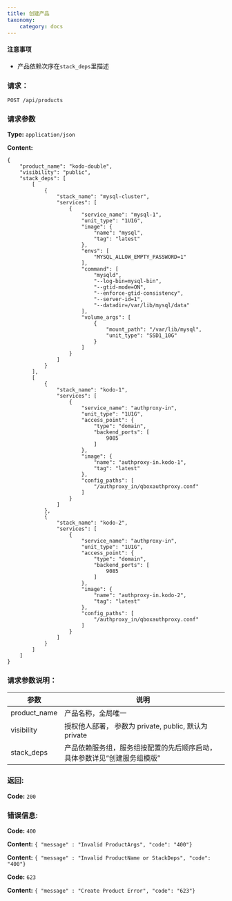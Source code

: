 ```yaml
---
title: 创建产品
taxonomy:
    category: docs
---
```

 

#### 注意事项

- 产品依赖次序在`stack_deps`里描述

### 请求：

    POST /api/products

### 请求参数
	
**Type:** `application/json`

**Content:**

```
{
	"product_name": "kodo-double",
	"visibility": "public",
	"stack_deps": [
		[
			{
				"stack_name": "mysql-cluster",
				"services": [
					{
						"service_name": "mysql-1",
						"unit_type": "1U1G",
						"image": {
							"name": "mysql",
							"tag": "latest"
						},
						"envs": [
							"MYSQL_ALLOW_EMPTY_PASSWORD=1"
						],
						"command": [
							"mysqld",
							"--log-bin=mysql-bin",
							"--gtid-mode=ON",
							"--enforce-gtid-consistency",
							"--server-id=1",
							"--datadir=/var/lib/mysql/data"
						],
						"volume_args": [
							{
								"mount_path": "/var/lib/mysql",
								"unit_type": "SSD1_10G"
							}
						]
					}
				]
			}
		],
		[
			{
				"stack_name": "kodo-1",
				"services": [
					{
						"service_name": "authproxy-in",
						"unit_type": "1U1G",
						"access_point": {
							"type": "domain",
							"backend_ports": [
								9085
							]
						},
						"image": {
							"name": "authproxy-in.kodo-1",
							"tag": "latest"
						},
						"config_paths": [
							"/authproxy_in/qboxauthproxy.conf"
						]
					}
				]
			},
			{
				"stack_name": "kodo-2",
				"services": [
					{
						"service_name": "authproxy-in",
						"unit_type": "1U1G",
						"access_point": {
							"type": "domain",
							"backend_ports": [
								9085
							]
						},
						"image": {
							"name": "authproxy-in.kodo-2",
							"tag": "latest"
						},
						"config_paths": [
							"/authproxy_in/qboxauthproxy.conf"
						]
					}
				]
			}
		]
	]
}
```

### 请求参数说明：

|参数|说明|
|---|---|
|product_name|产品名称，全局唯一|
|visibility| 授权他人部署， 参数为 private, public, 默认为 private
|stack_deps|产品依赖服务组，服务组按配置的先后顺序启动，具体参数详见“创建服务组模版”|


### 返回:

**Code:** `200`

### 错误信息:

**Code:** `400`

**Content:** `{ "message" : "Invalid ProductArgs", "code": "400"}`

**Content:** `{ "message" : "Invalid ProductName or StackDeps", "code": "400"}`

**Code:** `623`

**Content:** `{ "message" : "Create Product Error", "code": "623"}`